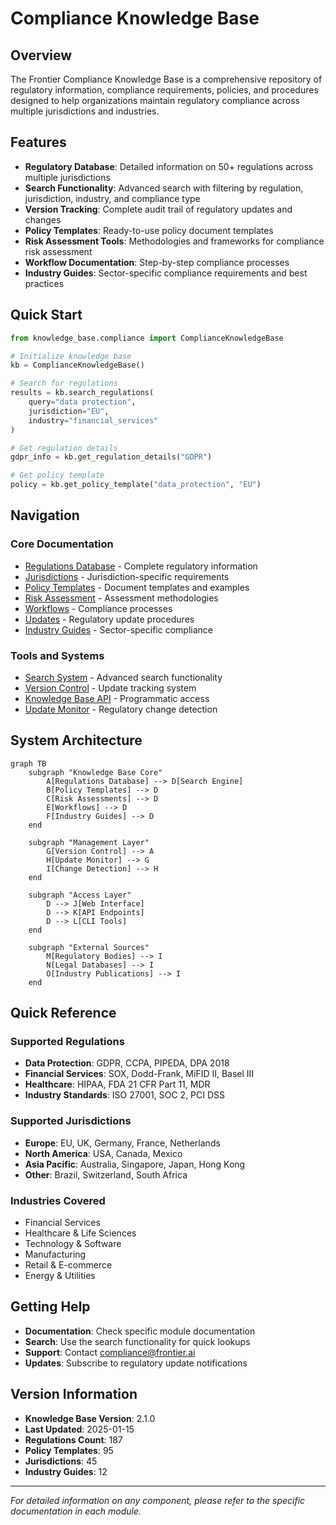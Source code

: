 # Compliance Knowledge Base

## Overview

The Frontier Compliance Knowledge Base is a comprehensive repository of regulatory information, compliance requirements, policies, and procedures designed to help organizations maintain regulatory compliance across multiple jurisdictions and industries.

## Features

- **Regulatory Database**: Detailed information on 50+ regulations across multiple jurisdictions
- **Search Functionality**: Advanced search with filtering by regulation, jurisdiction, industry, and compliance type
- **Version Tracking**: Complete audit trail of regulatory updates and changes
- **Policy Templates**: Ready-to-use policy document templates
- **Risk Assessment Tools**: Methodologies and frameworks for compliance risk assessment
- **Workflow Documentation**: Step-by-step compliance processes
- **Industry Guides**: Sector-specific compliance requirements and best practices

## Quick Start

```python
from knowledge_base.compliance import ComplianceKnowledgeBase

# Initialize knowledge base
kb = ComplianceKnowledgeBase()

# Search for regulations
results = kb.search_regulations(
    query="data protection",
    jurisdiction="EU",
    industry="financial_services"
)

# Get regulation details
gdpr_info = kb.get_regulation_details("GDPR")

# Get policy template
policy = kb.get_policy_template("data_protection", "EU")
```

## Navigation

### Core Documentation
- [Regulations Database](./regulations/README.md) - Complete regulatory information
- [Jurisdictions](./jurisdictions/README.md) - Jurisdiction-specific requirements
- [Policy Templates](./policies/README.md) - Document templates and examples
- [Risk Assessment](./risk_assessment/README.md) - Assessment methodologies
- [Workflows](./workflows/README.md) - Compliance processes
- [Updates](./updates/README.md) - Regulatory update procedures
- [Industry Guides](./industry_guides/README.md) - Sector-specific compliance

### Tools and Systems
- [Search System](./tools/search_system.py) - Advanced search functionality
- [Version Control](./tools/version_control.py) - Update tracking system
- [Knowledge Base API](./api/knowledge_base_api.py) - Programmatic access
- [Update Monitor](./tools/update_monitor.py) - Regulatory change detection

## System Architecture

```mermaid
graph TB
    subgraph "Knowledge Base Core"
        A[Regulations Database] --> D[Search Engine]
        B[Policy Templates] --> D
        C[Risk Assessments] --> D
        E[Workflows] --> D
        F[Industry Guides] --> D
    end
    
    subgraph "Management Layer"
        G[Version Control] --> A
        H[Update Monitor] --> G
        I[Change Detection] --> H
    end
    
    subgraph "Access Layer"
        D --> J[Web Interface]
        D --> K[API Endpoints]
        D --> L[CLI Tools]
    end
    
    subgraph "External Sources"
        M[Regulatory Bodies] --> I
        N[Legal Databases] --> I
        O[Industry Publications] --> I
    end
```

## Quick Reference

### Supported Regulations
- **Data Protection**: GDPR, CCPA, PIPEDA, DPA 2018
- **Financial Services**: SOX, Dodd-Frank, MiFID II, Basel III
- **Healthcare**: HIPAA, FDA 21 CFR Part 11, MDR
- **Industry Standards**: ISO 27001, SOC 2, PCI DSS

### Supported Jurisdictions
- **Europe**: EU, UK, Germany, France, Netherlands
- **North America**: USA, Canada, Mexico
- **Asia Pacific**: Australia, Singapore, Japan, Hong Kong
- **Other**: Brazil, Switzerland, South Africa

### Industries Covered
- Financial Services
- Healthcare & Life Sciences
- Technology & Software
- Manufacturing
- Retail & E-commerce
- Energy & Utilities

## Getting Help

- **Documentation**: Check specific module documentation
- **Search**: Use the search functionality for quick lookups
- **Support**: Contact compliance@frontier.ai
- **Updates**: Subscribe to regulatory update notifications

## Version Information

- **Knowledge Base Version**: 2.1.0
- **Last Updated**: 2025-01-15
- **Regulations Count**: 187
- **Policy Templates**: 95
- **Jurisdictions**: 45
- **Industry Guides**: 12

---

*For detailed information on any component, please refer to the specific documentation in each module.*
